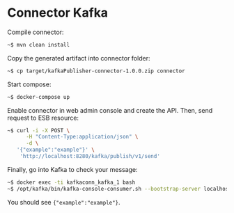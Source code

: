 # Connector Kafka

Compile connector:

```bash
~$ mvn clean install
```

Copy the generated artifact into connector folder:

```bash
~$ cp target/kafkaPublisher-connector-1.0.0.zip connector
```

Start compose:

```bash
~$ docker-compose up
```

Enable connector in web admin console and create the API. Then,
send request to ESB resource:

```bash
~$ curl -i -X POST \
      -H "Content-Type:application/json" \
      -d \
   '{"example":"example"}' \
    'http://localhost:8280/kafka/publish/v1/send'
```

Finally, go into Kafka to check your message:

```bash
~$ docker exec -ti kafkaconn_kafka_1 bash
~$ /opt/kafka/bin/kafka-console-consumer.sh --bootstrap-server localhost:9092 --topic test --from-beginning
```

You should see `{"example":"example"}`.